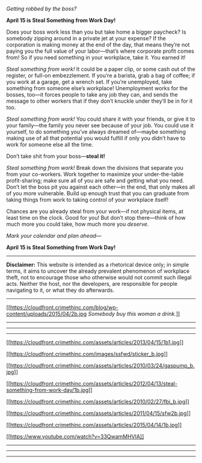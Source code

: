 _Getting robbed by the boss?_

**April 15 is Steal Something from Work Day!**

Does your boss work less than you but take home a bigger paycheck? Is somebody zipping around in a private jet at your expense? If the corporation is making money at the end of the day, that means they’re not paying you the full value of your labor—that’s where corporate profit comes from! So if you need something in your workplace, take it. You earned it!

_Steal something from work!_ It could be a paper clip, or some cash out of the register, or full-on embezzlement. If you’re a barista, grab a bag of coffee; if you work at a garage, get a wrench set. If you’re unemployed, take something from someone else’s workplace! Unemployment works for the bosses, too—it forces people to take any job they can, and sends the message to other workers that if they don’t knuckle under they’ll be in for it too.

_Steal something from work!_ You could share it with your friends, or give it to your family—the family you never see because of your job. You could use it yourself, to do something you’ve always dreamed of—maybe something making use of all that potential you would fulfill if only you didn’t have to work for someone else all the time.

Don’t take shit from your boss—**steal it!**

_Steal something from work!_ Break down the divisions that separate you from your co-workers. Work together to maximize your under-the-table profit-sharing; make sure all of you are safe and getting what you need. Don’t let the boss pit you against each other—in the end, that only makes all of you more vulnerable. Build up enough trust that you can graduate from taking things from work to taking control of your workplace itself!

Chances are you already steal from your work—if not physical items, at least time on the clock. Good for you! But don’t stop there—think of how much more you could take, how much more you _deserve._

_Mark your calendar and plan ahead—_

**April 15 is Steal Something from Work Day!**

---

**Disclaimer:** This website is intended as a rhetorical device only; in simple terms, it aims to uncover the already prevalent phenomenon of workplace theft, not to encourage those who otherwise would not commit such illegal acts. Neither the host, nor the developers, are responsible for people navigating to it, or what they do afterwards.

---

[[https://cloudfront.crimethinc.com/blog/wp-content/uploads/2015/04/2b.jpg _Somebody buy this woman a drink._]]

---
---
---

[[https://cloudfront.crimethinc.com/assets/articles/2013/04/15/1b1.jpg]]

[[https://cloudfront.crimethinc.com/images/ssfwd/sticker_b.jpg]]

[[https://cloudfront.crimethinc.com/assets/articles/2010/03/24/gaspump_b.jpg]]

[[https://cloudfront.crimethinc.com/assets/articles/2012/04/13/steal-something-from-work-day/1b.jpg]]

[[https://cloudfront.crimethinc.com/assets/articles/2010/02/27/fbi_b.jpg]]

[[https://cloudfront.crimethinc.com/assets/articles/2011/04/15/sfw2b.jpg]]

[[https://cloudfront.crimethinc.com/assets/articles/2015/04/14/1b.jpg]]

[[https://www.youtube.com/watch?v=33QwamMHVlA]]

---
---
---
